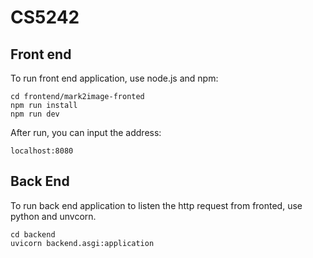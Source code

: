 # CS5242
## Front end

To run front end application, use node.js and npm:

```shell
cd frontend/mark2image-fronted
npm run install
npm run dev
```

After run, you can input the address:

```shell
localhost:8080
```

## Back End

To run back end application to listen the http request from fronted, use python and unvcorn.

```shell
cd backend
uvicorn backend.asgi:application
```


